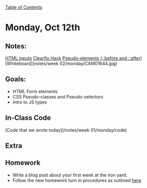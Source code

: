 [Table of Contents](/README.md)

# Monday, Oct 12th

## Notes:
[HTML inputs](https://developer.mozilla.org/en-US/docs/Web/HTML/Element/input)
[Clearfix Hack](https://css-tricks.com/snippets/css/clear-fix/)
[Pseudo-elements (::before and ::after)](https://developer.mozilla.org/en-US/docs/Web/CSS/Pseudo-elements)
[Whiteboard](notes/week 02/monday/CAM01644.jpg)

## Goals:
* HTML Form elements
* CSS Pseudo-classes and Pseudo-selectors
* Intro to JS types

## In-Class Code
[Code that we wrote today](/notes/week 01/monday/code)

## Extra

## Homework

* Write a blog post about your first week at the iron yard.
* Follow the new homework turn in procedures as outlined [here](https://github.com/theironyard-frontend-nashville/assignments)

